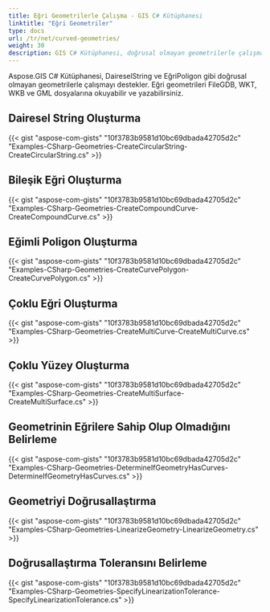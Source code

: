 ```yaml
---
title: Eğri Geometrilerle Çalışma - GIS C# Kütüphanesi
linktitle: "Eğri Geometriler"
type: docs
url: /tr/net/curved-geometries/
weight: 30
description: GIS C# Kütüphanesi, doğrusal olmayan geometrilerle çalışmayı destekler, dairesel string, bileşik eğri, eğimli poligon, çoklu eğri, çoklu yüzey oluşturur ve geometrinin eğrilere sahip olup olmadığını belirler.
---
```


Aspose.GIS C# Kütüphanesi, DaireselString ve EğriPoligon gibi doğrusal olmayan geometrilerle çalışmayı destekler. Eğri geometrileri FileGDB, WKT, WKB ve GML dosyalarına okuyabilir ve yazabilirsiniz.

## **Dairesel String Oluşturma**
{{< gist "aspose-com-gists" "10f3783b9581d10bc69dbada42705d2c" "Examples-CSharp-Geometries-CreateCircularString-CreateCircularString.cs" >}}
## **Bileşik Eğri Oluşturma**
{{< gist "aspose-com-gists" "10f3783b9581d10bc69dbada42705d2c" "Examples-CSharp-Geometries-CreateCompoundCurve-CreateCompoundCurve.cs" >}}
## **Eğimli Poligon Oluşturma**
{{< gist "aspose-com-gists" "10f3783b9581d10bc69dbada42705d2c" "Examples-CSharp-Geometries-CreateCurvePolygon-CreateCurvePolygon.cs" >}}
## **Çoklu Eğri Oluşturma**
{{< gist "aspose-com-gists" "10f3783b9581d10bc69dbada42705d2c" "Examples-CSharp-Geometries-CreateMultiCurve-CreateMultiCurve.cs" >}}
## **Çoklu Yüzey Oluşturma**
{{< gist "aspose-com-gists" "10f3783b9581d10bc69dbada42705d2c" "Examples-CSharp-Geometries-CreateMultiSurface-CreateMultiSurface.cs" >}}
## **Geometrinin Eğrilere Sahip Olup Olmadığını Belirleme**
{{< gist "aspose-com-gists" "10f3783b9581d10bc69dbada42705d2c" "Examples-CSharp-Geometries-DetermineIfGeometryHasCurves-DetermineIfGeometryHasCurves.cs" >}}
## **Geometriyi Doğrusallaştırma**
{{< gist "aspose-com-gists" "10f3783b9581d10bc69dbada42705d2c" "Examples-CSharp-Geometries-LinearizeGeometry-LinearizeGeometry.cs" >}}
## **Doğrusallaştırma Toleransını Belirleme**
{{< gist "aspose-com-gists" "10f3783b9581d10bc69dbada42705d2c" "Examples-CSharp-Geometries-SpecifyLinearizationTolerance-SpecifyLinearizationTolerance.cs" >}}
